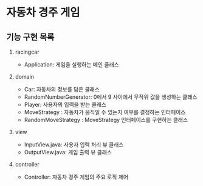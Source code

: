 # 자동차 경주 게임

## 기능 구현 목록
1. racingcar
    - Application: 게임을 실행하는 메인 클래스

2. domain 
   - Car: 자동차의 정보를 담은 클래스
   - RandomNumberGenerator: 0에서 9 사이에서 무작위 값을 생성하는 클래스
   - Player: 사용자의 입력을 받는 클래스
   - MoveStrategy : 자동차가 움직일 수 있는지 여부를 결정하는 인터페이스
   - RandomMoveStrategy : MoveStrategy 인터페이스를 구현하는 클래스 
   
3. view
    - InputView.java: 사용자 입력 처리 뷰 클래스
    - OutputView.java: 게임 출력 뷰 클래스

4. controller
   - Controller: 자동차 경주 게임의 주요 로직 제어